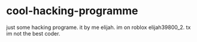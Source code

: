 # cool-hacking-programme
just some hacking programe.
it by me elijah.
im on roblox elijah39800_2.
tx im not the best coder.
